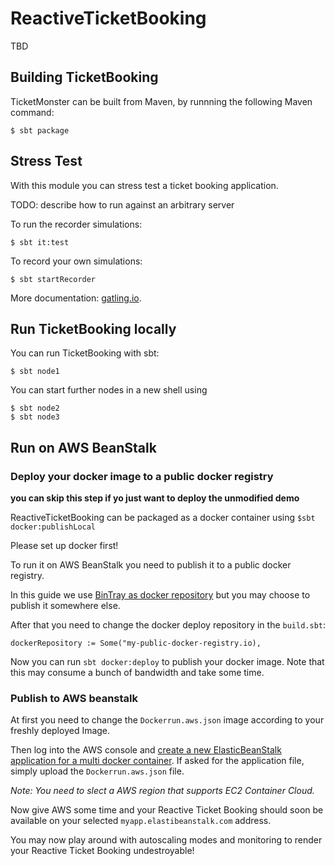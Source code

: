 # ReactiveTicketBooking

TBD

## Building TicketBooking

TicketMonster can be built from Maven, by runnning the following Maven command:

    $ sbt package
	
	
	
## Stress Test

With this module you can stress test a ticket booking application.

TODO: describe how to run against an arbitrary server

To run the recorder simulations:

    $ sbt it:test

To record your own simulations:

    $ sbt startRecorder

More documentation: [gatling.io](http://gatling.io/#/docs).	
	
	
## Run TicketBooking locally

You can run TicketBooking with sbt:
	
	$ sbt node1
	
You can start further nodes in a new shell using

	$ sbt node2
	$ sbt node3
	
## Run on AWS BeanStalk


### Deploy your docker image to a public docker registry

__you can skip this step if yo just want to deploy the unmodified demo__

ReactiveTicketBooking can be packaged as a docker container using `$sbt docker:publishLocal`

Please set up docker first!

To run it on AWS BeanStalk you need to publish it to a public docker registry. 

In this guide we use [BinTray as docker repository](https://bintray.com/docs/usermanual/docker/docker_workingwithdocker.html) 
but you may choose to publish it somewhere else.

After that you need to change the docker deploy repository in the `build.sbt`:

	dockerRepository := Some("my-public-docker-registry.io),

Now you can run `sbt docker:deploy` to publish your docker image. Note that this may consume a bunch of bandwidth and take some time.

### Publish to AWS beanstalk


At first you need to change the `Dockerrun.aws.json` image according to your freshly deployed Image.

Then log into the AWS console and 
[create a new ElasticBeanStalk application for a multi docker container](https://docs.aws.amazon.com/elasticbeanstalk/latest/dg/create_deploy_docker_ecs.html).
If asked for the application file, simply upload the `Dockerrun.aws.json` file.

_Note: You need to slect a AWS region that supports EC2 Container Cloud._

Now give AWS some time and your Reactive Ticket Booking should soon be available on your selected `myapp.elastibeanstalk.com` address.

You may now play around with autoscaling modes and monitoring to render your Reactive Ticket Booking undestroyable!
